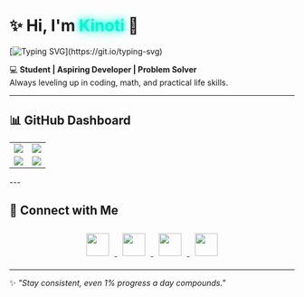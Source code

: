 # ✨ Hi, I'm <span style="color:#00f5d4; text-shadow: 0 0 10px #00f5d4, 0 0 20px #00f5d4;">Kinoti</span> 👋  

[![Typing SVG](https://readme-typing-svg.demolab.com?font=Fira+Code&pause=1000&color=00F5D4&width=435&lines=Student+%7C+Aspiring+Developer;Problem+Solver+%7C+Always+Learning;Turning+ideas+into+code;Consistency+beats+motivation;Debugging...+Winning!)](https://git.io/typing-svg)

💻 **Student | Aspiring Developer | Problem Solver**  
Always leveling up in coding, math, and practical life skills.  

---

## 📊 GitHub Dashboard  

<table>
  <tr>
    <td width="50%">
      <img src="https://github-readme-stats.vercel.app/api?username=Kinoti-254&show_icons=true&theme=tokyonight" />
    </td>
    <td width="50%">
      <img src="https://github-readme-streak-stats.herokuapp.com/?user=Kinoti-254&theme=tokyonight" />
    </td>
  </tr>
  <tr>
    <td width="50%">
      <img src="https://github-readme-stats.vercel.app/api/top-langs/?username=Kinoti-254&layout=compact&theme=tokyonight&langs_count=8" />
    </td>
    <td width="50%">
      <img src="https://github-contributor-stats.vercel.app/api?username=Kinoti-254&limit=5&theme=tokyonight&combine_all_yearly_contributions=true" />
    </td>
  </tr>
</table>
---

## 🔗 Connect with Me  

<p align="center">
  <a href="https://www.instagram.com/_.k.i.n.o.t.i._">
    <img src="https://skillicons.dev/icons?i=instagram" width="40" style="margin: 10px;" />
  </a>
  <a href="https://www.linkedin.com/in/mark-kinoti-5aa3b72a7">
    <img src="https://skillicons.dev/icons?i=linkedin" width="40" style="margin: 10px;" />
  </a>
  <a href="https://twitter.com/kinoti_mark">
    <img src="https://skillicons.dev/icons?i=twitter" width="40" style="margin: 10px;" />
  </a>
  <a href="https://github.com/Kinoti-254">
    <img src="https://skillicons.dev/icons?i=github" width="40" style="margin: 10px;" />
  </a>
</p>

---

✨ *"Stay consistent, even 1% progress a day compounds."*
